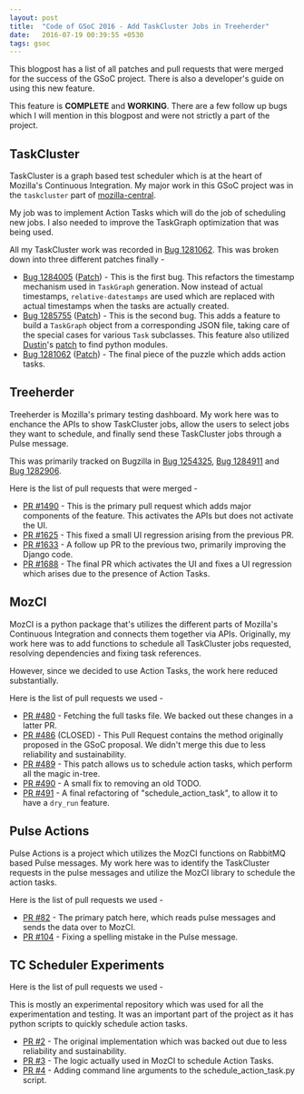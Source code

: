 ```yaml
---
layout: post
title:  "Code of GSoC 2016 - Add TaskCluster Jobs in Treeherder"
date:   2016-07-19 00:39:55 +0530
tags: gsoc
---
```

This blogpost has a list of all patches and pull requests that were merged for the success of the GSoC project. There is also a developer's guide on using this new feature.

This feature is **COMPLETE** and **WORKING**. There are a few follow up bugs which I will mention in this blogpost and were not strictly a part of the project.

## TaskCluster

TaskCluster is a graph based test scheduler which is at the heart of Mozilla's Continuous Integration. My major work in this GSoC project was in the `taskcluster` part of [mozilla-central](https://dxr.mozilla.org/mozilla-central/source/).

My job was to implement Action Tasks which will do the job of scheduling new jobs. I also needed to improve the TaskGraph optimization that was being used.

All my TaskCluster work was recorded in [Bug 1281062](https://bugzilla.mozilla.org/show_bug.cgi?id=1281062). This was broken down into three different patches finally -

* [Bug 1284005](https://bugzilla.mozilla.org/show_bug.cgi?id=1284005) ([Patch](https://hg.mozilla.org/mozilla-central/rev/7e73e9581bca)) - This is the first bug. This refactors the timestamp mechanism used in `TaskGraph` generation. Now instead of actual timestamps, `relative-datestamps` are used which are replaced with actual timestamps when the tasks are actually created.
* [Bug 1285755](https://bugzilla.mozilla.org/show_bug.cgi?id=1285755) ([Patch](https://hg.mozilla.org/mozilla-central/rev/b1a86b2b81ff)) - This is the second bug. This adds a feature to build a `TaskGraph` object from a corresponding JSON file, taking care of the special cases for various `Task` subclasses. This feature also utilized [Dustin](https://github.com/djmitche)'s [patch](https://hg.mozilla.org/mozilla-central/rev/2393f903d0a7) to find python modules.
* [Bug 1281062](https://bugzilla.mozilla.org/show_bug.cgi?id=1281062) ([Patch](https://hg.mozilla.org/mozilla-central/rev/d223b3cdee66)) - The final piece of the puzzle which adds action tasks.


## Treeherder

Treeherder is Mozilla's primary testing dashboard. My work here was to enchance the APIs to show TaskCluster jobs, allow the users to select jobs they want to schedule, and finally send these TaskCluster jobs through a Pulse message.

This was primarily tracked on Bugzilla in [Bug 1254325](https://bugzilla.mozilla.org/show_bug.cgi?id=1254325), [Bug 1284911](https://bugzilla.mozilla.org/show_bug.cgi?id=1284911) and [Bug 1282906](https://bugzilla.mozilla.org/show_bug.cgi?id=1282906).

Here is the list of pull requests that were merged -

* [PR #1490](https://github.com/mozilla/treeherder/pull/1490) - This is the primary pull request which adds major components of the feature. This activates the APIs but does not activate the UI.
* [PR #1625](https://github.com/mozilla/treeherder/pull/1625) - This fixed a small UI regression arising from the previous PR.
* [PR #1633](https://github.com/mozilla/treeherder/pull/1633) - A follow up PR to the previous two, primarily improving the Django code.
* [PR #1688](https://github.com/mozilla/treeherder/pull/1688) - The final PR which activates the UI and fixes a UI regression which arises due to the presence of Action Tasks.

## MozCI

MozCI is a python package that's utilizes the different parts of Mozilla's Continuous Integration and connects them together via APIs. Originally, my work here was to add functions to schedule all TaskCluster jobs requested, resolving dependencies and fixing task references.

However, since we decided to use Action Tasks, the work here reduced substantially.

Here is the list of pull requests we used -

* [PR #480](https://github.com/mozilla/mozilla_ci_tools/pull/480) - Fetching the full tasks file. We backed out these changes in a latter PR.
* [PR #486](https://github.com/mozilla/mozilla_ci_tools/pull/486) (CLOSED) - This Pull Request contains the method originally proposed in the GSoC proposal. We didn't merge this due to less reliability and sustainability.
* [PR #489](https://github.com/mozilla/mozilla_ci_tools/pull/489) - This patch allows us to schedule action tasks, which perform all the magic in-tree.
* [PR #490](https://github.com/mozilla/mozilla_ci_tools/pull/490) - A small fix to removing an old TODO.
* [PR #491](https://github.com/mozilla/mozilla_ci_tools/pull/491) - A final refactoring of "schedule_action_task", to allow it to have a `dry_run` feature.

## Pulse Actions

Pulse Actions is a project which utilizes the MozCI functions on RabbitMQ based Pulse messages. My work here was to identify the TaskCluster requests in the pulse messages and utilize the MozCI library to schedule the action tasks.

Here is the list of pull requests we used -

* [PR #82](https://github.com/mozilla/pulse_actions/pull/82) - The primary patch here, which reads pulse messages and sends the data over to MozCI.
* [PR #104](https://github.com/mozilla/pulse_actions/pull/104) - Fixing a spelling mistake in the Pulse message.

## TC Scheduler Experiments

Here is the list of pull requests we used -

This is mostly an experimental repository which was used for all the experimentation and testing. It was an important part of the project as it has python scripts to quickly schedule action tasks.

* [PR #2](https://github.com/armenzg/TC_developer_scheduling_experiments/pull/2) - The original implementation which was backed out due to less reliability and sustainability.
* [PR #3](https://github.com/armenzg/TC_developer_scheduling_experiments/pull/3) - The logic actually used in MozCI to schedule Action Tasks.
* [PR #4](https://github.com/armenzg/TC_developer_scheduling_experiments/pull/4) - Adding command line arguments to the schedule_action_task.py script.


